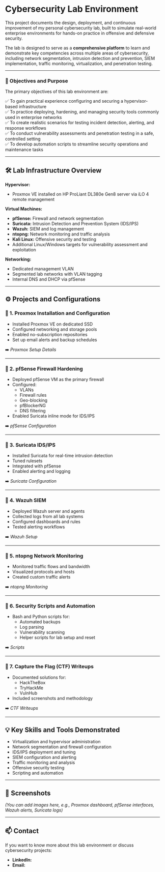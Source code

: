 # Cybersecurity Lab Environment

This project documents the design, deployment, and continuous improvement of my personal cybersecurity lab, built to simulate real-world enterprise environments for hands-on practice in offensive and defensive security.

The lab is designed to serve as a **comprehensive platform** to learn and demonstrate key competencies across multiple areas of cybersecurity, including network segmentation, intrusion detection and prevention, SIEM implementation, traffic monitoring, virtualization, and penetration testing.

---

### 🎯 Objectives and Purpose

The primary objectives of this lab environment are:

✅ To gain practical experience configuring and securing a hypervisor-based infrastructure  
✅ To practice deploying, hardening, and managing security tools commonly used in enterprise networks  
✅ To create realistic scenarios for testing incident detection, alerting, and response workflows  
✅ To conduct vulnerability assessments and penetration testing in a safe, controlled setting  
✅ To develop automation scripts to streamline security operations and maintenance tasks

---

## 🛠️ Lab Infrastructure Overview

**Hypervisor:**
- Proxmox VE installed on HP ProLiant DL380e Gen8 server via iLO 4 remote management

**Virtual Machines:**
- **pfSense:** Firewall and network segmentation
- **Suricata:** Intrusion Detection and Prevention System (IDS/IPS)
- **Wazuh:** SIEM and log management
- **ntopng:** Network monitoring and traffic analysis
- **Kali Linux:** Offensive security and testing
- Additional Linux/Windows targets for vulnerability assessment and exploitation

**Networking:**
- Dedicated management VLAN
- Segmented lab networks with VLAN tagging
- Internal DNS and DHCP via pfSense

---

## ⚙️ Projects and Configurations

### 🔹 1. Proxmox Installation and Configuration
- Installed Proxmox VE on dedicated SSD
- Configured networking and storage pools
- Enabled no-subscription repositories
- Set up email alerts and backup schedules

➡️ *Proxmox Setup Details*

---

### 🔹 2. pfSense Firewall Hardening
- Deployed pfSense VM as the primary firewall
- Configured:
  - VLANs
  - Firewall rules
  - Geo-blocking
  - pfBlockerNG
  - DNS filtering
- Enabled Suricata inline mode for IDS/IPS

➡️ *pfSense Configuration*

---

### 🔹 3. Suricata IDS/IPS
- Installed Suricata for real-time intrusion detection
- Tuned rulesets
- Integrated with pfSense
- Enabled alerting and logging

➡️ *Suricata Configuration*

---

### 🔹 4. Wazuh SIEM
- Deployed Wazuh server and agents
- Collected logs from all lab systems
- Configured dashboards and rules
- Tested alerting workflows

➡️ *Wazuh Setup*

---

### 🔹 5. ntopng Network Monitoring
- Monitored traffic flows and bandwidth
- Visualized protocols and hosts
- Created custom traffic alerts

➡️ *ntopng Monitoring*

---

### 🔹 6. Security Scripts and Automation
- Bash and Python scripts for:
  - Automated backups
  - Log parsing
  - Vulnerability scanning
  - Helper scripts for lab setup and reset

➡️ *Scripts*

---

### 🔹 7. Capture the Flag (CTF) Writeups
- Documented solutions for:
  - HackTheBox
  - TryHackMe
  - VulnHub
- Included screenshots and methodology

➡️ *CTF Writeups*

---

## 💡 Key Skills and Tools Demonstrated

- Virtualization and hypervisor administration
- Network segmentation and firewall configuration
- IDS/IPS deployment and tuning
- SIEM configuration and alerting
- Traffic monitoring and analysis
- Offensive security testing
- Scripting and automation

---

## 📸 Screenshots

*(You can add images here, e.g., Proxmox dashboard, pfSense interfaces, Wazuh alerts, Suricata logs)*

---

## 📫 Contact

If you want to know more about this lab environment or discuss cybersecurity projects:

- **LinkedIn:** 
- **Email:** 
